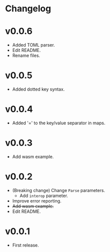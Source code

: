 # Changelog

# v0.0.6
* Added TOML parser.
* Edit README.
* Rename files.

# v0.0.5
* Added dotted key syntax.

# v0.0.4
* Added '=' to the key/value separator in maps.

# v0.0.3
* Add wasm example.

# v0.0.2
* (Breaking change) Change `Parse` parameters.
  * Add `interop` parameter.
* Improve error reporting.
* ~~Add wasm example.~~
* Edit README.

# v0.0.1
* First release.
